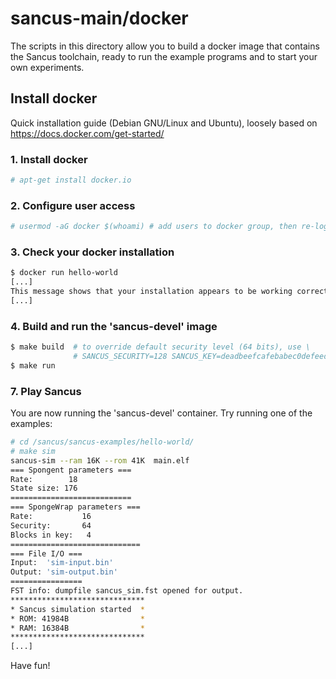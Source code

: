 # sancus-main/docker

The scripts in this directory allow you to build a docker image that
contains the Sancus toolchain, ready to run the example programs and to
start your own experiments.

## Install docker

Quick installation guide (Debian GNU/Linux and Ubuntu), loosely based on
https://docs.docker.com/get-started/

### 1. Install docker

```bash
# apt-get install docker.io
```

### 2. Configure user access

```bash
# usermod -aG docker $(whoami) # add users to docker group, then re-login.
```

### 3. Check your docker installation

```bash
$ docker run hello-world
[...]
This message shows that your installation appears to be working correctly.
[...]
```

### 4. Build and run the 'sancus-devel' image

```bash
$ make build  # to override default security level (64 bits), use \
              # SANCUS_SECURITY=128 SANCUS_KEY=deadbeefcafebabec0defeeddefec8ed
$ make run
```

### 7. Play Sancus

You are now running the 'sancus-devel' container. Try running one of the
examples:

```bash
# cd /sancus/sancus-examples/hello-world/
# make sim
sancus-sim --ram 16K --rom 41K  main.elf
=== Spongent parameters ===
Rate:        18
State size: 176
===========================
=== SpongeWrap parameters ===
Rate:           16
Security:       64
Blocks in key:   4
=============================
=== File I/O ===
Input:  'sim-input.bin'
Output: 'sim-output.bin'
================
FST info: dumpfile sancus_sim.fst opened for output.
******************************
* Sancus simulation started  *
* ROM: 41984B                *
* RAM: 16384B                *
******************************
[...]
```

Have fun!

